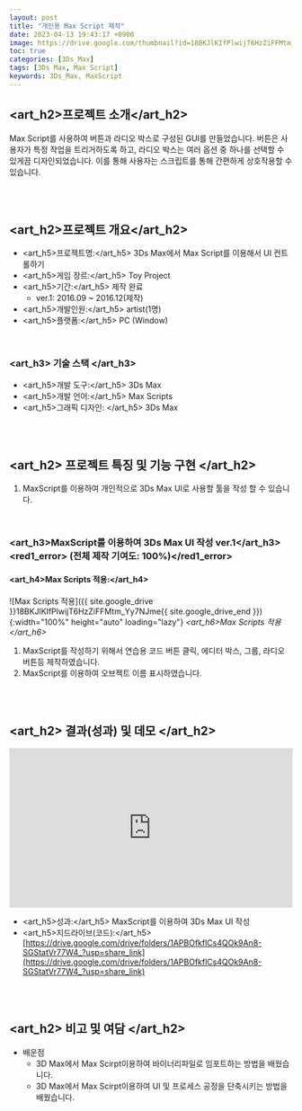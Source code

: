 ```yaml
---
layout: post
title: "개인용 Max Script 제작"
date: 2023-04-13 19:43:17 +0900
image: https://drive.google.com/thumbnail?id=18BKJlKIfPlwijT6HzZiFFMtm_Yy7NJme
toc: true
categories: [3Ds_Max]
tags: [3Ds Max, Max Script]
keywords: 3Ds_Max, MaxScript
---
```


## <art_h2>프로젝트 소개</art_h2>

Max Script를 사용하여 버튼과 라디오 박스로 구성된 GUI를 만들었습니다. 버튼은 사용자가 특정 작업을 트리거하도록 하고, 라디오 박스는 여러 옵션 중 하나를 선택할 수 있게끔 디자인되었습니다. 이를 통해 사용자는 스크립트를 통해 간편하게 상호작용할 수 있습니다. 

<br>
<br>

## <art_h2>프로젝트 개요</art_h2>

- <span><art_h5>프로젝트명:</art_h5> 3Ds Max에서 Max Script를 이용해서 UI 컨트롤하기</span>
- <span><art_h5>게임 장르:</art_h5> Toy Project</span>
- <span><art_h5>기간:</art_h5> 제작 완료</span>
    - ver.1: 2016.09 ~ 2016.12(제작)
- <span><art_h5>개발인원:</art_h5> artist(1명)</span>
- <span><art_h5>플랫폼:</art_h5> PC (Window)</span>

<br>

### <art_h3> 기술 스택 </art_h3>

- <span><art_h5>개발 도구:</art_h5> 3Ds Max  </span>
- <span><art_h5>개발 언어:</art_h5> Max Scripts  </span>
- <span><art_h5>그래픽 디자인: </art_h5> 3Ds Max</span>


<br>
<br>

## <art_h2> 프로젝트 특징 및 기능 구현 </art_h2>

1. MaxScript를 이용하여 개인적으로 3Ds Max UI로 사용할 툴을 작성 할 수 있습니다.

<br>

### <art_h3>MaxScript를 이용하여 3Ds Max UI 작성 ver.1</art_h3><red1_error> (전체 제작 기여도: 100%)</red1_error>

#### **<art_h4>Max Scripts 적용:</art_h4>**

![Max Scripts 적용]({{ site.google_drive }}18BKJlKIfPlwijT6HzZiFFMtm_Yy7NJme{{ site.google_drive_end }}){:width="100%" height="auto" loading="lazy"}
*<art_h6>Max Scripts 적용</art_h6>*  


1. MaxScript를 작성하기 위해서 연습용 코드 버튼 클릭, 에디터 박스, 그룹, 라디오 버튼등 제작하였습니다.
2. MaxScript를 이용하여 오브젝트 이름 표시하였습니다.



<br>
<br>

## <art_h2> 결과(성과) 및 데모 </art_h2>

<iframe width="100%" style="aspect-ratio:16/9" src="https://www.youtube.com/embed/MqbJVh2vZco" title="3Ds MaxScirpt 연습" frameborder="0" allow="accelerometer; autoplay; clipboard-write; encrypted-media; gyroscope; picture-in-picture; web-share" allowfullscreen></iframe>

- <span><art_h5>성과:</art_h5> MaxScript를 이용하여 3Ds Max UI 작성 </span>
- <span><art_h5>지드라이브(코드):</art_h5> [https://drive.google.com/drive/folders/1APBOfkflCs4QOk9An8-SGStatVr77W4_?usp=share_link](https://drive.google.com/drive/folders/1APBOfkflCs4QOk9An8-SGStatVr77W4_?usp=share_link)</span>


<br>
<br>

## <art_h2> 비고 및 여담 </art_h2>

- 배운점 
    - 3D Max에서 Max Scirpt이용하여 바이너리파일로 임포트하는 방법을 배웠습니다.
    - 3D Max에서 Max Scirpt이용하여 UI 및 프로세스 공정을 단축시키는 방법을 배웠습니다.